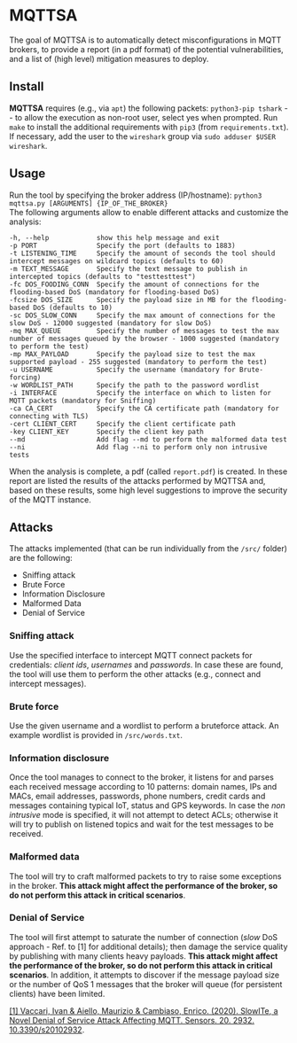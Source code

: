 # MQTTSA

The goal of MQTTSA is to automatically detect misconfigurations in MQTT brokers, to provide a report (in a pdf format) of the potential vulnerabilities, and a list of (high level) mitigation measures to deploy.  

## Install

**MQTTSA** requires (e.g., via `apt`) the following packets: `python3-pip tshark` -- to allow the execution as non-root user, select yes when prompted. Run `make` to install the additional requirements with `pip3` (from `requirements.txt`). If necessary, add the user to the `wireshark` group via `sudo adduser $USER wireshark`.

## Usage

Run the tool by specifying the broker address (IP/hostname): 
`python3 mqttsa.py [ARGUMENTS] {IP_OF_THE_BROKER}`  
The following arguments allow to enable different attacks and customize the analysis: 

```
-h, --help            show this help message and exit
-p PORT               Specify the port (defaults to 1883)
-t LISTENING_TIME     Specify the amount of seconds the tool should intercept messages on wildcard topics (defaults to 60)
-m TEXT_MESSAGE       Specify the text message to publish in intercepted topics (defaults to "testtesttest")
-fc DOS_FOODING_CONN  Specify the amount of connections for the flooding-based DoS (mandatory for flooding-based DoS)
-fcsize DOS_SIZE      Specify the payload size in MB for the flooding-based DoS (defaults to 10)
-sc DOS_SLOW_CONN     Specify the max amount of connections for the slow DoS - 12000 suggested (mandatory for slow DoS)
-mq MAX_QUEUE         Specify the number of messages to test the max number of messages queued by the browser - 1000 suggested (mandatory to perform the test)
-mp MAX_PAYLOAD       Specify the payload size to test the max supported payload - 255 suggested (mandatory to perform the test)
-u USERNAME           Specify the username (mandatory for Brute-forcing)
-w WORDLIST_PATH      Specify the path to the password wordlist
-i INTERFACE          Specify the interface on which to listen for MQTT packets (mandatory for Sniffing)
-ca CA_CERT           Specify the CA certificate path (mandatory for connecting with TLS)
-cert CLIENT_CERT     Specify the client certificate path
-key CLIENT_KEY       Specify the client key path
--md                  Add flag --md to perform the malformed data test
--ni                  Add flag --ni to perform only non intrusive tests
```

When the analysis is complete, a pdf (called `report.pdf`) is created. In these report are listed the results of the attacks performed by MQTTSA and, based on these results, some high level suggestions to improve the security of the MQTT instance.

## Attacks

The attacks implemented (that can be run individually from the `/src/` folder) are the following:

- Sniffing attack
- Brute Force
- Information Disclosure
- Malformed Data
- Denial of Service

### Sniffing attack

Use the specified interface to intercept MQTT connect packets for credentials: *client ids*, *usernames* and *passwords*. In case these are found, the tool will use them to perform the other attacks (e.g., connect and intercept messages).

### Brute force

Use the given username and a wordlist to perform a bruteforce attack. An example wordlist is provided in `/src/words.txt`.

### Information disclosure

Once the tool manages to connect to the broker, it listens for and parses each received message according to 10 patterns: domain names, IPs and MACs, email addresses, passwords, phone numbers, credit cards and messages containing typical IoT, status and GPS keywords. In case the *non intrusive* mode is specified, it will not attempt to detect ACLs; otherwise it will try to publish on listened topics and wait for the test messages to be received.

### Malformed data

The tool will try to craft malformed packets to try to raise some exceptions in the broker. **This attack might affect the performance of the broker, so do not perform this attack in critical scenarios**.

### Denial of Service

The tool will first attempt to saturate the number of connection (*slow* DoS approach - Ref. to [1] for additional details); then damage the service quality by publishing with many clients heavy payloads. **This attack might affect the performance of the broker, so do not perform this attack in critical scenarios**. In addition, it attempts to discover if the message payload size or the number of QoS 1 messages that the broker will queue (for persistent clients) have been limited.

[[1] Vaccari, Ivan & Aiello, Maurizio & Cambiaso, Enrico. (2020). SlowITe, a Novel Denial of Service Attack Affecting MQTT. Sensors. 20. 2932. 10.3390/s20102932](https://www.researchgate.net/publication/341563324_SlowITe_a_Novel_Denial_of_Service_Attack_Affecting_MQTT). 